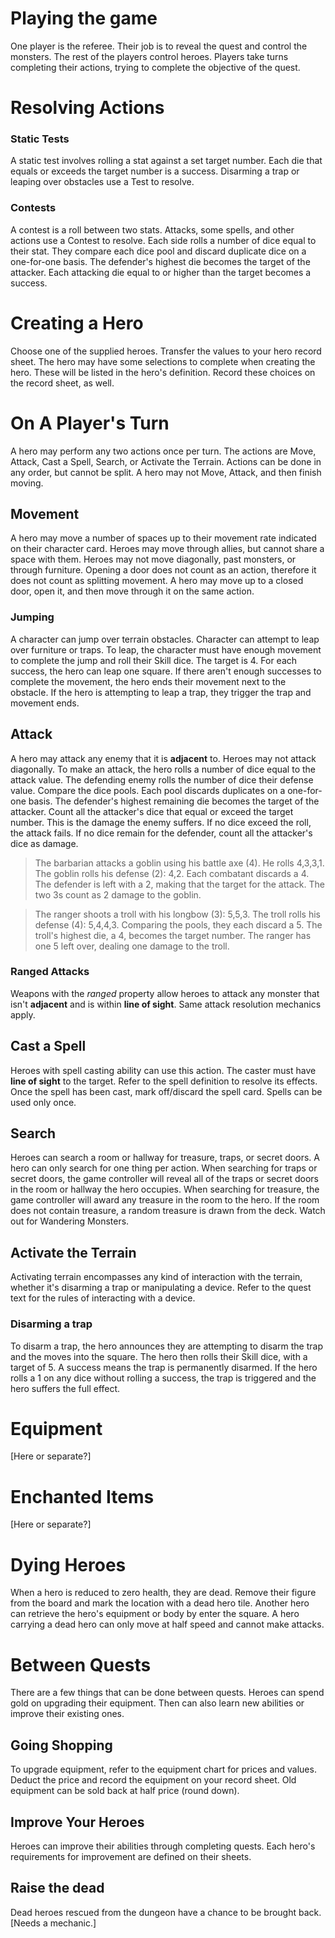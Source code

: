 # Playing the game

One player is the referee. Their job is to reveal the quest and control the monsters. The rest of the players control heroes. Players take turns completing their actions, trying to complete the objective of the quest.

# Resolving Actions

### Static Tests

A static test involves rolling a stat against a set target number. Each die that equals or exceeds the target number is a success. Disarming a trap or leaping over obstacles use a Test to resolve.

### Contests

A contest is a roll between two stats. Attacks, some spells, and other actions use a Contest to resolve. Each side rolls a number of dice equal to their stat. They compare each dice pool and discard duplicate dice on a one-for-one basis. The defender's highest die becomes the target of the attacker. Each attacking die equal to or higher than the target becomes a success.

# Creating a Hero

Choose one of the supplied heroes. Transfer the values to your hero record sheet. The hero may have some selections to complete when creating the hero. These will be listed in the hero's definition. Record these choices on the record sheet, as well.

# On A Player's Turn

A hero may perform any two actions once per turn. The actions are Move, Attack, Cast a Spell, Search, or Activate the Terrain. Actions can be done in any order, but cannot be split. A hero may not Move, Attack, and then finish moving.

## Movement

A hero may move a number of spaces up to their movement rate indicated on their character card. Heroes may move through allies, but cannot share a space with them. Heroes may not move diagonally, past monsters, or through furniture. Opening a door does not count as an action, therefore it does not count as splitting movement. A hero may move up to a closed door, open it, and then move through it on the same action.

### Jumping

A character can jump over terrain obstacles. Character can attempt to leap over furniture or traps. To leap, the character must have enough movement to complete the jump and roll their Skill dice. The target is 4. For each success, the hero can leap one square. If there aren't enough successes to complete the movement, the hero ends their movement next to the obstacle. If the hero is attempting to leap a trap, they trigger the trap and movement ends.

## Attack

A hero may attack any enemy that it is **adjacent** to. Heroes may not attack diagonally. To make an attack, the hero rolls a number of dice equal to the attack value. The defending enemy rolls the number of dice their defense value. Compare the dice pools. Each pool discards duplicates on a one-for-one basis. The defender's highest remaining die becomes the target of the attacker. Count all the attacker's dice that equal or exceed the target number. This is the damage the enemy suffers. If no dice exceed the roll, the attack fails. If no dice remain for the defender, count all the attacker's dice as damage.

>The barbarian attacks a goblin using his battle axe (4). He rolls 4,3,3,1. The goblin rolls his defense (2): 4,2. Each combatant discards a 4. The defender is left with a 2, making that the target for the attack. The two 3s count as 2 damage to the goblin.

>The ranger shoots a troll with his longbow (3): 5,5,3. The troll rolls his defense (4): 5,4,4,3. Comparing the pools, they each discard a 5. The troll's highest die, a 4, becomes the target number. The ranger has one 5 left over, dealing one damage to the troll.

### Ranged Attacks

Weapons with the *ranged* property allow heroes to attack any monster that isn't **adjacent** and is within **line of sight**. Same attack resolution mechanics apply.

## Cast a Spell

Heroes with spell casting ability can use this action. The caster must have **line of sight** to the target. Refer to the spell definition to resolve its effects. Once the spell has been cast, mark off/discard the spell card. Spells can be used only once.

## Search

Heroes can search a room or hallway for treasure, traps, or secret doors. A hero can only search for one thing per action. When searching for traps or secret doors, the game controller will reveal all of the traps or secret doors in the room or hallway the hero occupies. When searching for treasure, the game controller will award any treasure in the room to the hero. If the room does not contain treasure, a random treasure is drawn from the deck. Watch out for Wandering Monsters.

## Activate the Terrain

Activating terrain encompasses any kind of interaction with the terrain, whether it's disarming a trap or manipulating a device. Refer to the quest text for the rules of interacting with a device.

### Disarming a trap

To disarm a trap, the hero announces they are attempting to disarm the trap and the moves into the square. The hero then rolls their Skill dice, with a target of 5. A success means the trap is permanently disarmed. If the hero rolls a 1 on any dice without rolling a success, the trap is triggered and the hero suffers the full effect.

# Equipment
[Here or separate?]

# Enchanted Items
[Here or separate?]

# Dying Heroes

When a hero is reduced to zero health, they are dead. Remove their figure from the board and mark the location with a dead hero tile. Another hero can retrieve the hero's equipment or body by enter the square. A hero carrying a dead hero can only move at half speed and cannot make attacks.

# Between Quests

There are a few things that can be done between quests. Heroes can spend gold on upgrading their equipment. Then can also learn new abilities or improve their existing ones.

## Going Shopping

To upgrade equipment, refer to the equipment chart for prices and values. Deduct the price and record the equipment on your record sheet. Old equipment can be sold back at half price (round down).

## Improve Your Heroes

Heroes can improve their abilities through completing quests. Each hero's requirements for improvement are defined on their sheets.

## Raise the dead

Dead heroes rescued from the dungeon have a chance to be brought back.
[Needs a mechanic.]
